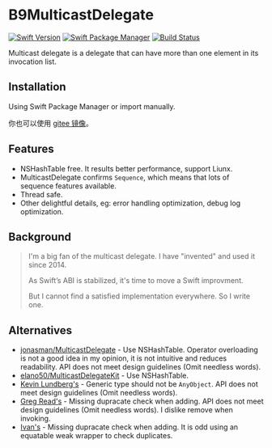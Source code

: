 # B9MulticastDelegate

[![Swift Version](https://img.shields.io/badge/Swift-5.3+-EE5533.svg?style=flat-square)](https://swift.org)
[![Swift Package Manager](https://img.shields.io/badge/spm-compatible-EE5533.svg?style=flat-square)](https://swift.org/package-manager)
[![Build Status](https://img.shields.io/github/workflow/status/b9swift/MulticastDelegate/Swift?style=flat-square&colorA=333333&colorB=EE5533)](https://travis-ci.org/b9swift/MulticastDelegate)

Multicast delegate is a delegate that can have more than one element in its invocation list.

## Installation

Using Swift Package Manager or import manually.

你也可以使用 [gitee 镜像](https://gitee.com/b9swift/MulticastDelegate)。

## Features

- NSHashTable free. It results better performance, support Liunx.
- MulticastDelegate confirms `Sequence`, which means that lots of sequence features available.
- Thread safe.
- Other delightful details, eg: error handling optimization, debug log optimization.

## Background

> I'm a big fan of the multicast delegate. I have "invented" and used it since 2014.
>
> As Swift’s ABI is stabilized, it's time to move a Swift improvment.
>
> But I cannot find a satisfied implementation everywhere. So I write one.

## Alternatives

- [jonasman/MulticastDelegate](https://github.com/jonasman/MulticastDelegate) - Use NSHashTable. Operator overloading is not a good idea in my opinion, it is not intuitive and reduces readability. API does not meet design guidelines (Omit needless words).
- [elano50/MulticastDelegateKit](https://github.com/elano50/MulticastDelegateKit) - Use NSHashTable.
- [Kevin Lundberg's](https://www.klundberg.com/blog/notifying-many-delegates-at-once-with-multicast-delegates/) - Generic type should not be `AnyObject`. API does not meet design guidelines (Omit needless words).
- [Greg Read's](http://www.gregread.com/2016/02/23/multicast-delegates-in-swift/) - Missing dupracate check when adding. API does not meet design guidelines (Omit needless words). I dislike remove when invoking.
- [Ivan's](https://medium.com/@ivan_m/multicast-on-swift-3-and-mvvm-c-ff74ce802bcc) - Missing dupracate check when adding. It is odd using an equatable weak wrapper to check duplicates.
